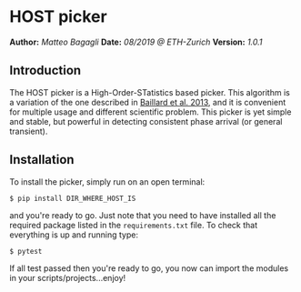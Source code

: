 # HOST picker

**Author:** _Matteo Bagagli_
**Date:** _08/2019 @ ETH-Zurich_
**Version:** _1.0.1_

## Introduction
The HOST picker is a High-Order-STatistics based picker.
This algorithm is a variation of the one described in [Baillard et al. 2013](http://www.ipgp.fr/~mangeney/Baillard_etal_bssa_2014),
and it is convenient for multiple usage and different scientific problem.
This picker is yet simple and stable, but powerful in detecting consistent phase arrival (or general transient).

## Installation
To install the picker, simply run on an open terminal:
```
$ pip install DIR_WHERE_HOST_IS
```

and you're ready to go. Just note that you need to have installed all the required package listed in the `requirements.txt` file.
To check that everything is up and running type:
```
$ pytest
```
If all test passed then you're ready to go, you now can import the modules in your scripts/projects...enjoy!

